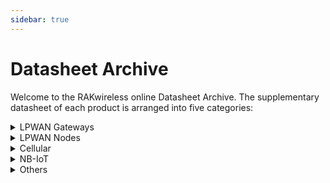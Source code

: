 ```yaml
---
sidebar: true
---
```


# Datasheet Archive

Welcome to the RAKwireless online Datasheet Archive. The supplementary datasheet of each product is arranged into five categories:

<details>
<summary>LPWAN Gateways</summary>
<br>
<li><a href="/en-us/datasheet/rak831/#rak831-lpwan-gateway-concentrator">RAK831 LPWAN Gateway Concentrator</a></li>
<li><a href="https://www.w3schools.com">RAK833 LPWAN Gateway Concentrator Module</a></li>
<li><a href="/en-us/datasheet/rak2245-pihat/#rak2245-pi-hat-lpwan-gateway-concentrator-module">RAK2245 Pi Hat - LPWAN Gateway Concentrator Module</a></li>
<li><a href="/en-us/datasheet/rak2245-stamp/#rak2245-stamp-edition-lpwan-gateway-concentrator-module">RAK2245 Stamp Edition - LPWAN Gateway Concentrator Module</a></li>
<li><a href="https://www.w3schools.com">RAK2247 LPWAN Gateway Concentrator Module</a></li>
<li><a href="https://www.w3schools.com">RAK2287 WisLink- LPWAN Gateway Module</a></li>
<li><a href="https://www.w3schools.com">RAK7240 Outdoor LPWAN Gateway</a></li>
<li><a href="/en-us/datasheet/rak7243c/#rak7243c-pilot-gateway">RAK7243C Pilot Gateway</a></li>
<li><a href="https://www.w3schools.com">RAK7244C LPWAN Developer Gateway</a></li>
<li><a href="https://www.w3schools.com">RAK7246G LPWAN Developer Gateway</a></li>
<li><a href="https://www.w3schools.com">RAK7249 Macro Outdoor Gateway</a></li>
<li><a href="/en-us/datasheet/rak7258/#rak7258-micro-gateway">RAK7258 Micro Gateway</a></li>
</br>
</details>

<details>
<summary>LPWAN Nodes</summary>
<br>
<li><a href="https://www.w3schools.com">RAK811 LPWAN Module</a></li>
<li><a href="https://www.w3schools.com">RAK811 LPWAN Breakout Module</a></li>
<li><a href="https://www.w3schools.com">RAK813 BLE+LoRa®</a></li>
<li><a href="/en-us/datasheet/rak815/#rak815-hybrid-location-tracker">RAK815 Hybrid Location Tracker</a></li>
<li><a href="/en-us/datasheet/rak4200/#rak4200-lpwan-module">RAK4200 LPWAN Module</a></li>
<li><a href="/en-us/datasheet/rak4260/#rak4260-wisduo-lpwan-module">RAK4260 WisDuo LPWAN Module</a></li>
<li><a href="https://www.w3schools.com">RAK4600 LPWAN Module</a></li>
<li><a href="https://www.w3schools.com">RAK5205 WisTrio LPWAN Tracker</a></li>
<li><a href="https://www.w3schools.com">RAK7200 LPWAN Tracker</a></li>
<li><a href="https://www.w3schools.com">RAK7204 LPWAN Environmental Sensor</a></li>
<li><a href="/en-us/datasheet/rak7431/#rak7431-rs485-to-lorawan®-converter">RAK7431 - RS485 to LoRaWAN® Converter</a></li>
</br>
</details>

<details>
<summary>Cellular</summary>
<br>
<li><a href="https://www.w3schools.com">RAK2013 Cellular</a></li>
</br>
</details>

<details>
<summary>NB-IoT</summary>
<br>
<li><a href="https://www.w3schools.com">RAK5010 WisTrio NB-IoT Tracker</a></li>
<li><a href="https://www.w3schools.com">RAK8212 iTracker Pro</a></li>
</br>
</details>

<details>
<summary>Others</summary>
<br>
<li><a href="https://www.w3schools.com">RAK9003 PoE HAT</a></li>
</br>
</details>
